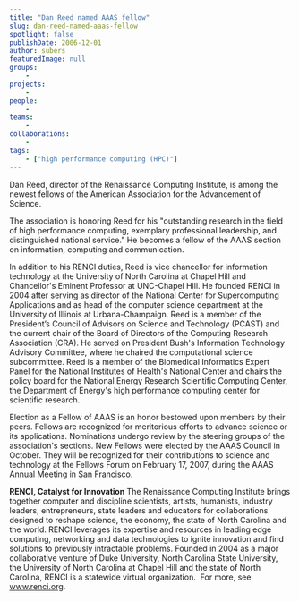 ```yaml
---
title: "Dan Reed named AAAS fellow"
slug: dan-reed-named-aaas-fellow
spotlight: false
publishDate: 2006-12-01
author: subers
featuredImage: null
groups:
    - 
projects:
    - 
people:
    - 
teams: 
    - 
collaborations:
    - 
tags:
    - ["high performance computing (HPC)"]
---
```

Dan Reed, director of the Renaissance Computing Institute, is among the newest fellows of the American Association for the Advancement of Science.

The association is honoring Reed for his "outstanding research in the field of high performance computing, exemplary professional leadership, and distinguished national service." He becomes a fellow of the AAAS section on information, computing and communication.<!--more-->

In addition to his RENCI duties, Reed is vice chancellor for information technology at the University of North Carolina at Chapel Hill and Chancellor's Eminent Professor at UNC-Chapel Hill. He founded RENCI in 2004 after serving as director of the National Center for Supercomputing Applications and as head of the computer science department at the University of Illinois at Urbana-Champaign. Reed is a member of the President’s Council of Advisors on Science and Technology (PCAST) and the current chair of the Board of Directors of the Computing Research Association (CRA). He served on President Bush's Information Technology Advisory Committee, where he chaired the computational science subcommittee. Reed is a member of the Biomedical Informatics Expert Panel for the National Institutes of Health's National Center and chairs the policy board for the National Energy Research Scientific Computing Center, the Department of Energy's high performance computing center for scientific research.

Election as a Fellow of AAAS is an honor bestowed upon members by their peers. Fellows are recognized for meritorious efforts to advance science or its applications. Nominations undergo review by the steering groups of the association's sections. New Fellows were elected by the AAAS Council in October. They will be recognized for their contributions to science and technology at the Fellows Forum on February 17, 2007, during the AAAS Annual Meeting in San Francisco.

<strong>RENCI, Catalyst for Innovation</strong>
The Renaissance Computing Institute brings together computer and discipline scientists, artists, humanists, industry leaders, entrepreneurs, state leaders and educators for collaborations designed to reshape science, the economy, the state of North Carolina and the world. RENCI leverages its expertise and resources in leading edge computing, networking and data technologies to ignite innovation and find solutions to previously intractable problems. Founded in 2004 as a major collaborative venture of Duke University, North Carolina State University, the University of North Carolina at Chapel Hill and the state of North Carolina, RENCI is a statewide virtual organization.  For more, see <a href="http://www.renci.org/">www.renci.org</a>.
